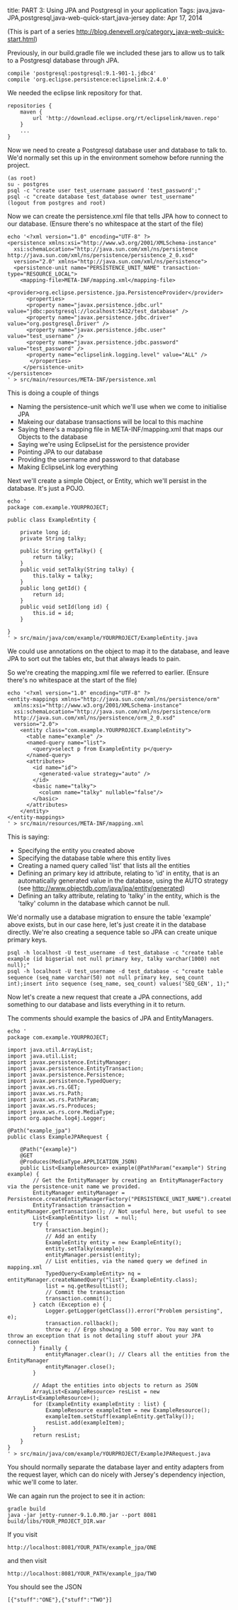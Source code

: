 title: PART 3: Using JPA and Postgresql in your application
Tags: java,java-JPA,postgresql,java-web-quick-start,java-jersey
date: Apr 17, 2014

(This is part of a series http://blog.denevell.org/category_java-web-quick-start.html)

Previously, in our build.gradle file we included these jars to allow us to talk to a Postgresql database through JPA.

    compile 'postgresql:postgresql:9.1-901-1.jdbc4'
    compile 'org.eclipse.persistence:eclipselink:2.4.0'
    
We needed the eclipse link repository for that.

    repositories {
        maven {
            url 'http://download.eclipse.org/rt/eclipselink/maven.repo'
        }
        ...
    }

Now we need to create a Postgresql database user and database to talk to. We'd normally set this up in the environment somehow before running the project.

    (as root)
    su - postgres
    psql -c "create user test_username password 'test_password';"
    psql -c "create database test_database owner test_username"
    (logout from postgres and root)
    
Now we can create the persistence.xml file that tells JPA how to connect to our database. (Ensure there's no whitespace at the start of the file)

    echo '<?xml version="1.0" encoding="UTF-8" ?>
    <persistence xmlns:xsi="http://www.w3.org/2001/XMLSchema-instance"
      xsi:schemaLocation="http://java.sun.com/xml/ns/persistence http://java.sun.com/xml/ns/persistence/persistence_2_0.xsd"
      version="2.0" xmlns="http://java.sun.com/xml/ns/persistence">
      <persistence-unit name="PERSISTENCE_UNIT_NAME" transaction-type="RESOURCE_LOCAL">
        <mapping-file>META-INF/mapping.xml</mapping-file>
        <provider>org.eclipse.persistence.jpa.PersistenceProvider</provider>
          <properties>
          <property name="javax.persistence.jdbc.url" value="jdbc:postgresql://localhost:5432/test_database" />
          <property name="javax.persistence.jdbc.driver" value="org.postgresql.Driver" />
          <property name="javax.persistence.jdbc.user" value="test_username" />
          <property name="javax.persistence.jdbc.password" value="test_password" />
          <property name="eclipselink.logging.level" value="ALL" />
    	   </properties>
    	 </persistence-unit>
    </persistence>
    ' > src/main/resources/META-INF/persistence.xml
    
This is doing a couple of things

* Naming the persistence-unit which we'll use when we come to initialise JPA
* Makeing our database transactions will be local to this machine
* Saying there's a mapping file in META-INF/mapping.xml that maps our Objects to the database
* Saying we're using EclipseList for the persistence provider
* Pointing JPA to our database
* Providing the username and password to that database
* Making EclipseLink log everything

Next we'll create a simple Object, or Entity, which we'll persist in the database. It's just a POJO.

    echo '
    package com.example.YOURPROJECT;
    
    public class ExampleEntity {
    	
    	private long id; 
    	private String talky;
    
    	public String getTalky() {
    		return talky;
    	}
    	public void setTalky(String talky) {
    		this.talky = talky;
    	}
    	public long getId() {
    		return id;
    	}
    	public void setId(long id) {
    		this.id = id;
    	}
    
    }
    ' > src/main/java/com/example/YOURPROJECT/ExampleEntity.java
    
We could use annotations on the object to map it to the database, and leave JPA to sort out the tables etc, but that always leads to pain.

So we're creating the mapping.xml file we referred to earlier. (Ensure there's no whitespace at the start of the file)

    echo '<?xml version="1.0" encoding="UTF-8" ?>
    <entity-mappings xmlns="http://java.sun.com/xml/ns/persistence/orm"
      xmlns:xsi="http://www.w3.org/2001/XMLSchema-instance"
      xsi:schemaLocation="http://java.sun.com/xml/ns/persistence/orm    
      http://java.sun.com/xml/ns/persistence/orm_2_0.xsd"
      version="2.0">
        <entity class="com.example.YOURPROJECT.ExampleEntity"> 
          <table name="example" />
          <named-query name="list">
            <query>select p from ExampleEntity p</query>
          </named-query>       
          <attributes>
            <id name="id">
              <generated-value strategy="auto" />
            </id>
            <basic name="talky">
              <column name="talky" nullable="false"/>
            </basic>
          </attributes>
        </entity>    
    </entity-mappings>
    ' > src/main/resources/META-INF/mapping.xml
    
This is saying:

* Specifying the entity you created above
* Specifying the database table where this entity lives
* Creating a named query called 'list' that lists all the entities
* Defining an primary key id attribute, relating to 'id' in entity, that is an automatically generated value in the database, using the AUTO strategy (see http://www.objectdb.com/java/jpa/entity/generated)
* Defining an talky attribute, relating to 'talky' in the entity, which is the 'talky' column in the database which cannot be null.

We'd normally use a database migration to ensure the table 'example' above exists, but in our case here, let's just create it in the database directly. We're also creating a sequence table so JPA can create unique primary keys.

    psql -h localhost -U test_username -d test_database -c "create table example (id bigserial not null primary key, talky varchar(1000) not null);"
    psql -h localhost -U test_username -d test_database -c "create table sequence (seq_name varchar(50) not null primary key, seq_count int);insert into sequence (seq_name, seq_count) values('SEQ_GEN', 1);"    
    
Now let's create a new request that create a JPA connections, add something to our database and lists everything in it to return.

The comments should example the basics of JPA and EntityManagers.

    echo '
    package com.example.YOURPROJECT;
    
    import java.util.ArrayList;
    import java.util.List;
    import javax.persistence.EntityManager;
    import javax.persistence.EntityTransaction;
    import javax.persistence.Persistence;
    import javax.persistence.TypedQuery;
    import javax.ws.rs.GET;
    import javax.ws.rs.Path;
    import javax.ws.rs.PathParam;
    import javax.ws.rs.Produces;
    import javax.ws.rs.core.MediaType;
    import org.apache.log4j.Logger;
    
    @Path("example_jpa")
    public class ExampleJPARequest {
    
    	@Path("{example}")
    	@GET
    	@Produces(MediaType.APPLICATION_JSON)
    	public List<ExampleResource> example(@PathParam("example") String example) {
    		// Get the EntityManager by creating an EntityManagerFactory via the persistence-unit name we provided.
    		EntityManager entityManager = Persistence.createEntityManagerFactory("PERSISTENCE_UNIT_NAME").createEntityManager();
    		EntityTransaction transaction = entityManager.getTransaction(); // Not useful here, but useful to see
    		List<ExampleEntity> list  = null;
    		try {
    			transaction.begin();
    			// Add an entity
    			ExampleEntity entity = new ExampleEntity();
    			entity.setTalky(example);
    			entityManager.persist(entity);
    			// List entities, via the named query we defined in mapping.xml
    			TypedQuery<ExampleEntity> nq = entityManager.createNamedQuery("list", ExampleEntity.class);
    			list = nq.getResultList();
    			// Commit the transaction
    			transaction.commit();
    		} catch (Exception e) {
    			Logger.getLogger(getClass()).error("Problem persisting", e);
    			transaction.rollback();
    			throw e; // Ergo showing a 500 error. You may want to throw an exception that is not detailing stuff about your JPA connection
    		} finally {
    			entityManager.clear(); // Clears all the entities from the EntityManager
    			entityManager.close();
    		}
    		
    		// Adapt the entities into objects to return as JSON
    		ArrayList<ExampleResource> resList = new ArrayList<ExampleResource>();
    		for (ExampleEntity exampleEntity : list) {
    			ExampleResource exampleItem = new ExampleResource();
    			exampleItem.setStuff(exampleEntity.getTalky());
    			resList.add(exampleItem);
    		}
    		return resList;
    	}
    }
    ' > src/main/java/com/example/YOURPROJECT/ExampleJPARequest.java
    
You should normally separate the database layer and entity adapters from the request layer, which can do nicely with Jersey's dependency injection, whic we'll come to later.

We can again run the project to see it in action:

    gradle build
    java -jar jetty-runner-9.1.0.M0.jar --port 8081 build/libs/YOUR_PROJECT_DIR.war
    
If you visit 
    
    http://localhost:8081/YOUR_PATH/example_jpa/ONE
    
and then visit
    
    http://localhost:8081/YOUR_PATH/example_jpa/TWO

You should see the JSON

    [{"stuff":"ONE"},{"stuff":"TWO"}]
